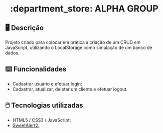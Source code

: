 <h1 align="center"> :department_store: ALPHA GROUP</h1>

## :desktop_computer: Descrição
Projeto criado para colocar em prática a criação de um CRUD em JavaScript, utilizando o LocalStorage como simulação de um banco de dados.

## :keyboard: Funcionalidades
* Cadastrar usuário e efetuar login;
* Cadastrar, atualizar, deletar um cliente e efetuar logout.

## :computer_mouse: Tecnologias utilizadas
* HTML5 / CSS3 / JavaScript;
* <a href="https://sweetalert2.github.io" target="_blank" rel="noreferrer">SweetAlert2.</a>
